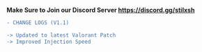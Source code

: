 **Make Sure to Join our Discord Server https://discord.gg/stilxsh**

```diff
- CHANGE LOGS (V1.1)

-> Updated to latest Valorant Patch
-> Improved Injection Speed
```
